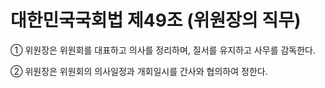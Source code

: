 # 대한민국국회법 제49조 (위원장의 직무)

① 위원장은 위원회를 대표하고 의사를 정리하며, 질서를 유지하고 사무를 감독한다.

② 위원장은 위원회의 의사일정과 개회일시를 간사와 협의하여 정한다.
